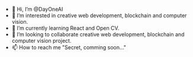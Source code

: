 - 👋 Hi, I’m @DayOneAI
- 👀 I’m interested in creative web development, blockchain and computer vision.
- 🌱 I’m currently learning React and Open CV.
- 💞️ I’m looking to collaborate creative web development, blockchain and computer vision project.
- 📫 How to reach me "Secret, comming soon..."

<!---
DayOneAI/DayOneAI is a ✨ special ✨ repository because its `README.md` (this file) appears on your GitHub profile.
You can click the Preview link to take a look at your changes.
--->
